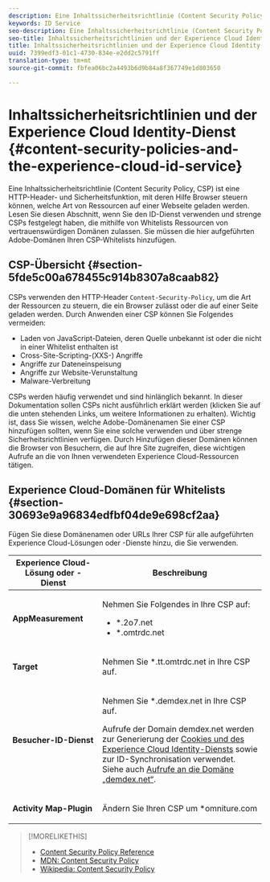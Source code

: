 ```yaml
---
description: Eine Inhaltssicherheitsrichtlinie (Content Security Policy, CSP) ist eine HTTP-Header- und Sicherheitsfunktion, mit deren Hilfe Browser steuern können, welche Art von Ressourcen auf einer Webseite geladen werden. Lesen Sie diesen Abschnitt, wenn Sie den ID-Dienst verwenden und strenge CSPs festgelegt haben, die mithilfe von Whitelists Ressourcen von vertrauenswürdigen Domänen zulassen. Sie müssen die hier aufgeführten Adobe-Domänen Ihren CSP-Whitelists hinzufügen.
keywords: ID Service
seo-description: Eine Inhaltssicherheitsrichtlinie (Content Security Policy, CSP) ist eine HTTP-Header- und Sicherheitsfunktion, mit deren Hilfe Browser steuern können, welche Art von Ressourcen auf einer Webseite geladen werden. Lesen Sie diesen Abschnitt, wenn Sie den ID-Dienst verwenden und strenge CSPs festgelegt haben, die mithilfe von Whitelists Ressourcen von vertrauenswürdigen Domänen zulassen. Sie müssen die hier aufgeführten Adobe-Domänen Ihren CSP-Whitelists hinzufügen.
seo-title: Inhaltssicherheitsrichtlinien und der Experience Cloud Identity-Dienst
title: Inhaltssicherheitsrichtlinien und der Experience Cloud Identity-Dienst
uuid: 7399edf3-01c1-4730-834e-e2dd2c5791ff
translation-type: tm+mt
source-git-commit: fbfea06bc2a4493b6d9b84a8f367749e1d803650

---
```



# Inhaltssicherheitsrichtlinien und der Experience Cloud Identity-Dienst {#content-security-policies-and-the-experience-cloud-id-service}

Eine Inhaltssicherheitsrichtlinie (Content Security Policy, CSP) ist eine HTTP-Header- und Sicherheitsfunktion, mit deren Hilfe Browser steuern können, welche Art von Ressourcen auf einer Webseite geladen werden. Lesen Sie diesen Abschnitt, wenn Sie den ID-Dienst verwenden und strenge CSPs festgelegt haben, die mithilfe von Whitelists Ressourcen von vertrauenswürdigen Domänen zulassen. Sie müssen die hier aufgeführten Adobe-Domänen Ihren CSP-Whitelists hinzufügen.

## CSP-Übersicht  {#section-5fde5c00a678455c914b8307a8caab82}

CSPs verwenden den HTTP-Header `Content-Security-Policy`, um die Art der Ressourcen zu steuern, die ein Browser zulässt oder die auf einer Seite geladen werden. Durch Anwenden einer CSP können Sie Folgendes vermeiden:

* Laden von JavaScript-Dateien, deren Quelle unbekannt ist oder die nicht in einer Whitelist enthalten ist
* Cross-Site-Scripting-(XXS-) Angriffe
* Angriffe zur Dateneinspeisung
* Angriffe zur Website-Verunstaltung
* Malware-Verbreitung

CSPs werden häufig verwendet und sind hinlänglich bekannt. In dieser Dokumentation sollen CSPs nicht ausführlich erklärt werden (klicken Sie auf die unten stehenden Links, um weitere Informationen zu erhalten). Wichtig ist, dass Sie wissen, welche Adobe-Domänenamen Sie einer CSP hinzufügen sollten, wenn Sie eine solche verwenden und über strenge Sicherheitsrichtlinien verfügen. Durch Hinzufügen dieser Domänen können die Browser von Besuchern, die auf Ihre Site zugreifen, diese wichtigen Aufrufe an die von Ihnen verwendeten Experience Cloud-Ressourcen tätigen.

## Experience Cloud-Domänen für Whitelists {#section-30693e9a96834edfbf04de9e698cf2aa}

Fügen Sie diese Domänenamen oder URLs Ihrer CSP für alle aufgeführten Experience Cloud-Lösungen oder -Dienste hinzu, die Sie verwenden.

<table id="table_EC9FC999A62D4B7A830CE73B0AB9EF3C"> 
 <thead> 
  <tr> 
   <th colname="col1" class="entry"> Experience Cloud-Lösung oder -Dienst </th> 
   <th colname="col2" class="entry"> Beschreibung </th> 
  </tr> 
 </thead>
 <tbody> 
  <tr> 
   <td colname="col1"> <p> <b>AppMeasurement</b> </p> </td> 
   <td colname="col2"> <p>Nehmen Sie Folgendes in Ihre CSP auf: </p> <p> 
     <ul id="ul_7522AE83A03A4115A84DF5B32D6DD79B"> 
      <li id="li_AB1EC161FB154BEDA1BEFE76C8A38A90"> <span class="codeph"> *.2o7.net</span> </li> 
      <li id="li_4B12A283716746949201528CD6AF529E"> <span class="codeph"> *.omtrdc.net</span> </li> 
     </ul> </p> </td> 
  </tr> 
  <tr> 
   <td colname="col1"> <p> <b>Target</b> </p> </td> 
   <td colname="col2"> <p>Nehmen Sie <span class="codeph">*.tt.omtrdc.net</span> in Ihre CSP auf. </p> </td> 
  </tr> 
  <tr> 
   <td colname="col1"> <p> <b>Besucher-ID-Dienst</b> </p> </td> 
   <td colname="col2"> <p>Nehmen Sie <span class="codeph">*.demdex.net</span> in Ihre CSP auf. </p> <p>Aufrufe der Domain <span class="codeph"> demdex.net</span> werden zur Generierung der <a href="../introduction/cookies.md" format="dita" scope="local"> Cookies und des Experience Cloud Identity-Diensts</a> sowie zur ID-Synchronisation verwendet. Siehe auch <a href="https://marketing.adobe.com/resources/help/en_US/aam/demdex-calls.html" format="https" scope="external">Aufrufe an die Domäne „demdex.net“</a>. </p> </td> </tr> 
 <tr>
 <td colname="col1"> <p> <b>Activity Map-Plugin</b> </p> </td> 
 <td colname="col2"> <p>Ändern Sie Ihren CSP um *omniture.com </p></td> 
 </tr>
 </tbody> 
</table>

>[!MORELIKETHIS]
>
>* [Content Security Policy Reference](https://content-security-policy.com/)
>* [MDN: Content Security Policy](https://developer.mozilla.org/en-US/docs/Web/HTTP/CSP)
>* [Wikipedia: Content Security Policy](https://en.wikipedia.org/wiki/Content_Security_Policy)

